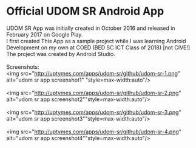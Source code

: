 # Official UDOM SR Android App


UDOM SR App was initially created in October 2016 and released in February 2017 on Google Play. <br/>
I first created This App as a sample project while I was learning Android Development on my own at COED (BED SC ICT Class of 2018) 
[not CIVE!] <br/>
The project was created by Android Studio.<br/><br/>Screenshots:<br/>
<img src="http://uptymes.com/apps/udom-sr/github/udom-sr-1.png" alt="udom sr app screenshot1" "style=max-width:auto"/><br/><br/>
<img src="http://uptymes.com/apps/udom-sr/github/udom-sr-2.png" alt="udom sr app screenshot2""style=max-width:auto"/><br/><br/>
<img src="http://uptymes.com/apps/udom-sr/github/udom-sr-3.png" alt="udom sr app screenshot3""style=max-width:auto"/><br/><br/>
<img src="http://uptymes.com/apps/udom-sr/github/udom-sr-4.png" alt="udom sr app screenshot4""style=max-width:auto"/><br/><br/>
